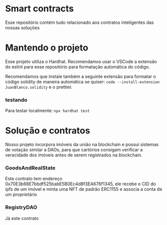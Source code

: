 # Smart contracts

Esse repositório contém tudo relacionado aos contratos inteligentes das nossas soluções

# Mantendo o projeto

Esse projeto utiliza o Hardhat. Recomendamos usar o VSCode a extensão do eslint para esse repositório para formatação automática do código.

Recomendamos que instale também a seguinte extensão para formatar o código solidity de maneira automática se quiser: `code --install-extension JuanBlanco.solidity` e o prettier.

### testando

Para testar localmente: `npx hardhat test`

# Solução e contratos

Nosso projeto incorpora imóveis da união na blockchain e possui sistemas de votação similar a DAOs, para que cartórios consigam verificar a veracidade dos imóveis
antes de serem registrados na blockchain.

### GoodsAndRealState

Este contrato tem endereço 0x70E3b68E7bbdf525babE5B0Ec4d8f3EA676f1345, ele recebe o CID do ipfs de um imóvel e minta uma NFT de padrão ERC1155 e associa a conta de um proprietário

### RegistryDAO

Já este contrato 